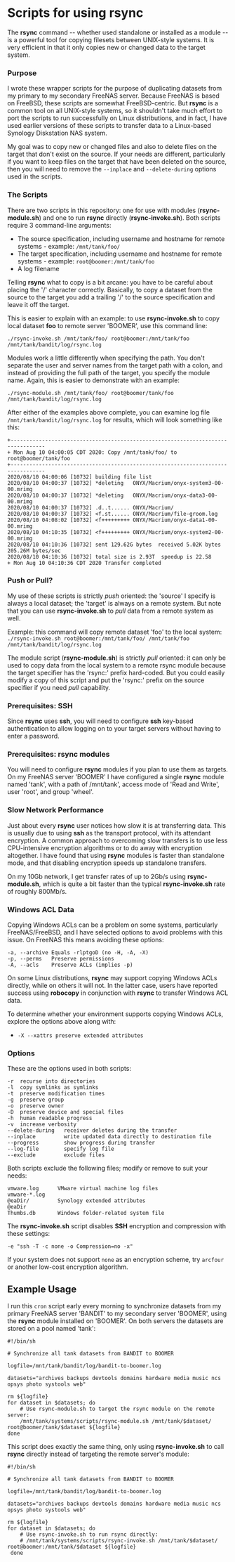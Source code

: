# Scripts for using rsync

The __rsync__ command -- whether used standalone or installed as a module -- is a powerful tool for copying filesets between UNIX-style systems. It is very efficient in that it only copies new or changed data to the target system.

### Purpose

I wrote these wrapper scripts for the purpose of duplicating datasets from my primary to my secondary FreeNAS server. Because FreeNAS is based on FreeBSD, these scripts are somewhat FreeBSD-centric. But __rsync__ is a common tool on all UNIX-style systems, so it shouldn't take much effort to port the scripts to run successfully on Linux distributions, and in fact, I have used earlier versions of these scripts to transfer data to a Linux-based Synology Diskstation NAS system.

My goal was to copy new or changed files and also to delete files on the target that don't exist on the source. If your needs are different, particularly if you want to keep files on the target that have been deleted on the source, then you will need to remove the `--inplace` and  `--delete-during` options used in the scripts.

### The Scripts
There are two scripts in this repository: one for use with modules (__rsync-module.sh__) and one to run __rsync__ directly (__rsync-invoke.sh__). Both scripts require 3 command-line arguments:
- The source specification, including username and hostname for remote systems - example: `/mnt/tank/foo/`
- The target specification, including username and hostname for remote systems - example: `root@boomer:/mnt/tank/foo`
- A log filename

Telling __rsync__ what to copy is a bit arcane: you have to be careful about placing the '/' character correctly. Basically, to copy a dataset from the source to the target you add a trailing '/' to the source specification and leave it off the target.

This is easier to explain with an example: to use __rsync-invoke.sh__ to copy local dataset __foo__ to remote server 'BOOMER', use this command line:

`./rsync-invoke.sh /mnt/tank/foo/ root@boomer:/mnt/tank/foo /mnt/tank/bandit/log/rsync.log`

Modules work a little differently when specifying the path. You don't separate the user and server names from the target path with a colon, and instead of providing the full path of the target, you specify the module name. Again, this is easier to demonstrate with an example:

`./rsync-module.sh /mnt/tank/foo/ root@boomer/tank/foo /mnt/tank/bandit/log/rsync.log`

After either of the examples above complete, you can examine log file `/mnt/tank/bandit/log/rsync.log` for results, which will look something like this:
```
+---------------------------------------------------------------------------------
+ Mon Aug 10 04:00:05 CDT 2020: Copy /mnt/tank/foo/ to root@boomer/tank/foo
+---------------------------------------------------------------------------------
2020/08/10 04:00:06 [10732] building file list
2020/08/10 04:00:37 [10732] *deleting   ONYX/Macrium/onyx-system3-00-00.mrimg
2020/08/10 04:00:37 [10732] *deleting   ONYX/Macrium/onyx-data3-00-00.mrimg
2020/08/10 04:00:37 [10732] .d..t...... ONYX/Macrium/
2020/08/10 04:00:37 [10732] <f.st...... ONYX/Macrium/file-groom.log
2020/08/10 04:08:02 [10732] <f+++++++++ ONYX/Macrium/onyx-data1-00-00.mrimg
2020/08/10 04:10:35 [10732] <f+++++++++ ONYX/Macrium/onyx-system2-00-00.mrimg
2020/08/10 04:10:36 [10732] sent 129.62G bytes  received 5.02K bytes  205.26M bytes/sec
2020/08/10 04:10:36 [10732] total size is 2.93T  speedup is 22.58
+ Mon Aug 10 04:10:36 CDT 2020 Transfer completed
```

### Push or Pull?
My use of these scripts is strictly _push_ oriented: the 'source' I specify is always a local dataset; the 'target' is always on a remote system. But note that you can use __rsync-invoke.sh__ to _pull_ data from a remote system as well.

Example: this command will copy remote dataset 'foo' to the local system:
`./rsync-invoke.sh root@boomer:/mnt/tank/foo/ /mnt/tank/foo /mnt/tank/bandit/log/rsync.log`

The module script (__rsync-module.sh__) is strictly _pull_ oriented: it can only be used to copy data from the local system to a remote rsync module because the target specifier has the 'rsync:' prefix hard-coded. But you could easily modify a copy of this script and put the 'rsync:' prefix on the source specifier if you need _pull_ capability.

### Prerequisites: SSH
Since __rsync__ uses __ssh__, you will need to configure __ssh__ key-based authentication to allow logging on to your target servers without having to enter a password.

### Prerequisites: rsync modules
You will need to configure __rsync__ modules if you plan to use them as targets. On my FreeNAS server 'BOOMER' I have configured a single __rsync__ module named 'tank', with a path of /mnt/tank', access mode of 'Read and Write', user 'root', and group 'wheel'.

### Slow Network Performance

Just about every __rsync__ user notices how slow it is at transferring data. This is usually due to using __ssh__ as the transport protocol, with its attendant encryption. A common approach to overcoming slow transfers is to use less CPU-intensive encryption algorithms or to do away with encryption altogether. I have found that using __rsync__ modules is faster than standalone mode, and that disabling encryption speeds up standalone transfers.

On my 10Gb network, I get transfer rates of up to 2Gb/s using __rsync-module.sh__, which is quite a bit faster than the typical __rsync-invoke.sh__ rate of roughly 800Mb/s.

### Windows ACL Data

Copying Windows ACLs can be a problem on some systems, particularly FreeNAS/FreeBSD, and I have selected options to avoid problems with this issue. On FreeNAS this means avoiding these options:

```
-a, --archive Equals -rlptgoD (no -H, -A, -X)
-p, --perms   Preserve permissions
-A, --acls    Preserve ACLs (implies -p)
```

On some Linux distributions, __rsync__ may support copying Windows ACLs directly, while on others it will not. In the latter case, users have reported success using __robocopy__ in conjunction with __rsync__ to transfer Windows ACL data.

To determine whether your environment supports copying Windows ACLs, explore the options above along with:
- `-X --xattrs preserve extended attributes`

### Options

These are the options used in both scripts:
```
-r  recurse into directories
-l  copy symlinks as symlinks
-t  preserve modification times
-g  preserve group
-o  preserve owner
-D  preserve device and special files
-h  human readable progress
-v  increase verbosity
--delete-during   receiver deletes during the transfer
--inplace         write updated data directly to destination file
--progress        show progress during transfer  
--log-file        specify log file
--exclude         exclude files
```
Both scripts exclude the following files; modify or remove to suit your needs:
```
vmware.log      VMware virtual machine log files
vmware-*.log
@eaDir/         Synology extended attributes
@eaDir
Thumbs.db       Windows folder-related system file
```
The __rsync-invoke.sh__ script disables __SSH__ encryption and compression with these settings:
```
-e "ssh -T -c none -o Compression=no -x"
```
If your system does not support `none` as an encryption scheme, try `arcfour` or another low-cost encryption algorithm.

## Example Usage

I run this `cron` script early every morning to synchronize datasets from my primary FreeNAS server 'BANDIT' to my secondary server 'BOOMER', using the __rsync__ module installed on 'BOOMER'. On both servers the datasets are stored on a pool named 'tank':

```
#!/bin/sh

# Synchronize all tank datasets from BANDIT to BOOMER

logfile=/mnt/tank/bandit/log/bandit-to-boomer.log

datasets="archives backups devtools domains hardware media music ncs opsys photo systools web"

rm ${logfile}
for dataset in $datasets; do
    # Use rsync-module.sh to target the rsync module on the remote server:
    /mnt/tank/systems/scripts/rsync-module.sh /mnt/tank/$dataset/ root@boomer/tank/$dataset ${logfile}
done
```

This script does exactly the same thing, only using __rsync-invoke.sh__ to call __rsync__ directly instead of targeting the remote server's module:
```
#!/bin/sh

# Synchronize all tank datasets from BANDIT to BOOMER

logfile=/mnt/tank/bandit/log/bandit-to-boomer.log

datasets="archives backups devtools domains hardware media music ncs opsys photo systools web"

rm ${logfile}
for dataset in $datasets; do
    # Use rsync-invoke.sh to run rsync directly:
    # /mnt/tank/systems/scripts/rsync-invoke.sh /mnt/tank/$dataset/ root@boomer:/mnt/tank/$dataset ${logfile}
 done
```

